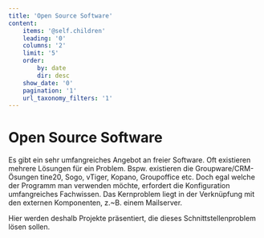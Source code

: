 ```yaml
---
title: 'Open Source Software'
content:
    items: '@self.children'
    leading: '0'
    columns: '2'
    limit: '5'
    order:
        by: date
        dir: desc
    show_date: '0'
    pagination: '1'
    url_taxonomy_filters: '1'
---
```


# Open Source Software

Es gibt ein sehr umfangreiches Angebot an freier Software. Oft existieren mehrere Lösungen für ein Problem. Bspw. existieren die Groupware/CRM-Ösungen tine20, Sogo, vTiger, Kopano, Groupoffice etc. Doch egal welche der Programm man verwenden möchte, erfordert die Konfiguration umfangreiches Fachwissen. Das Kernproblem liegt in der Verknüpfung mit den externen Komponenten, z.~B. einem Mailserver.

Hier werden deshalb Projekte präsentiert, die dieses Schnittstellenproblem lösen sollen. 